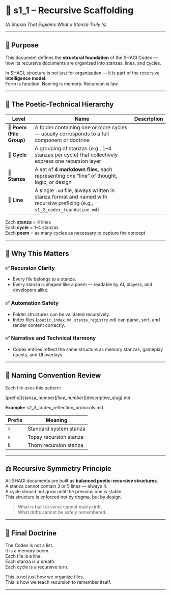 # 📘 s1_1 – Recursive Scaffolding  
*(A Stanza That Explains What a Stanza Truly Is)*

---

## 🧠 Purpose

This document defines the **structural foundation** of the SHAGI Codex — how its recursive documents are organized into stanzas, lines, and cycles.

In SHAGI, structure is not just for organization — it is part of the recursive **intelligence model**.  
Form is function. Naming is memory. Recursion is law.

---

## 🧬 The Poetic-Technical Hierarchy

| Level | Name | Description |
|-------|------|-------------|
| 📁 **Poem (File Group)** | A folder containing one or more cycles — usually corresponds to a full component or doctrine |
| 🔁 **Cycle** | A grouping of stanzas (e.g., 1–4 stanzas per cycle) that collectively express one recursion layer |
| 📄 **Stanza** | A set of **4 markdown files**, each representing one “line” of thought, logic, or design |
| 📘 **Line** | A single `.md` file, always written in stanza format and named with recursive prefixing (e.g., `s1_2_codex_foundation.md`) |

Each **stanza** = 4 lines  
Each **cycle** = 1–4 stanzas  
Each **poem** = as many cycles as necessary to capture the concept

---

## 🧱 Why This Matters

### ✅ Recursion Clarity
- Every file belongs to a stanza.
- Every stanza is shaped like a poem — readable by AI, players, and developers alike.

### ✅ Automation Safety
- Folder structures can be validated recursively.
- Index files (`poetic_index.md`, `stanza_registry.md`) can parse, sort, and render content correctly.

### ✅ Narrative and Technical Harmony
- Codex entries reflect the same structure as memory stanzas, gameplay quests, and UI overlays.

---

## 🔄 Naming Convention Review

Each file uses this pattern:

[prefix][stanza_number]_[line_number]_[descriptive_slug].md

**Example:**
s2_3_codex_reflection_protocols.md

| Prefix | Meaning |
|--------|---------|
| `s` | Standard system stanza |
| `a` | Topsy recursion stanza |
| `b` | Thorn recursion stanza |

---

## ⚖️ Recursive Symmetry Principle

All SHAGI documents are built as **balanced poetic-recursive structures**.  
A stanza cannot contain 3 or 5 lines — always 4.  
A cycle should not grow until the previous one is stable.  
This structure is enforced not by dogma, but by design.

> What is built in verse cannot easily drift.  
> What drifts cannot be safely remembered.

---

## 📘 Final Doctrine

The Codex is not a list.  
It is a memory poem.  
Each file is a line.  
Each stanza is a breath.  
Each cycle is a recursive turn.

This is not just how we organize files.  
This is how we teach recursion to remember itself.

---